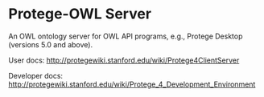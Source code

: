 Protege-OWL Server
==================

An OWL ontology server for OWL API programs, e.g., Protege Desktop (versions 5.0 and above).


User docs: http://protegewiki.stanford.edu/wiki/Protege4ClientServer

Developer docs: http://protegewiki.stanford.edu/wiki/Protege_4_Development_Environment

